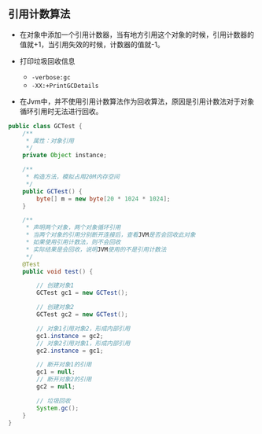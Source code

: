 ## 引用计数算法

* 在对象中添加一个引用计数器，当有地方引用这个对象的时候，引用计数器的值就+1，当引用失效的时候，计数器的值就-1。

* 打印垃圾回收信息

	* `-verbose:gc`
	* `-XX:+PrintGCDetails`

* 在Jvm中，并不使用引用计数算法作为回收算法，原因是引用计数法对于对象循环引用时无法进行回收。

```java
public class GCTest {
    /**
     * 属性：对象引用
     */
    private Object instance;

    /**
     * 构造方法，模拟占用20M内存空间
     */
    public GCTest() {
        byte[] m = new byte[20 * 1024 * 1024];
    }

    /**
     * 声明两个对象，两个对象循环引用
     * 当两个对象的引用分别断开连接后，查看JVM是否会回收此对象
     * 如果使用引用计数法，则不会回收
     * 实际结果是会回收，说明JVM使用的不是引用计数法
     */
    @Test
    public void test() {

        // 创建对象1
        GCTest gc1 = new GCTest();

        // 创建对象2
        GCTest gc2 = new GCTest();

        // 对象1引用对象2，形成内部引用
        gc1.instance = gc2;
        // 对象2引用对象1，形成内部引用
        gc2.instance = gc1;

        // 断开对象1的引用
        gc1 = null;
        // 断开对象2的引用
        gc2 = null;

        // 垃圾回收
        System.gc();
    }
}
```